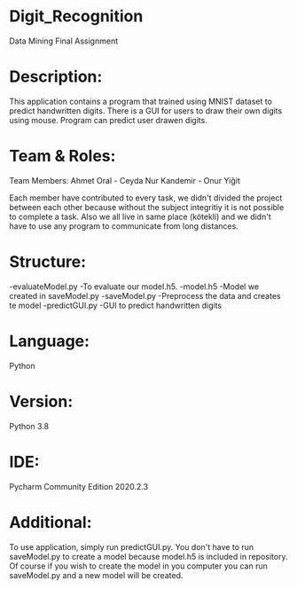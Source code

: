 # Digit_Recognition
Data Mining Final Assignment

# Description:
This application contains a program that trained using MNIST dataset to predict handwritten digits. There is a GUI for users to draw their own digits using mouse. Program can predict user drawen digits.

# Team & Roles:
  Team Members: Ahmet Oral - Ceyda Nur Kandemir - Onur Yiğit
  
  Each member have contributed to every task, we didn't divided the project between each other because without the subject integritiy it is not possible to complete a task. Also we all live in same place (kötekli) and we didn't have to use any program to communicate from long distances.
  
# Structure:
  -evaluateModel.py  -To evaluate our model.h5.
  -model.h5          -Model we created in saveModel.py
  -saveModel.py      -Preprocess the data and creates te model
  -predictGUI.py     -GUI to predict handwritten digits
  
# Language: 
  Python

# Version:
  Python 3.8

# IDE:
Pycharm Community Edition 2020.2.3

# Additional:
  To use application, simply run predictGUI.py. You don't have to run saveModel.py to create a model because model.h5 is included in repository. Of course if you wish to create the model in you computer you can run saveModel.py and a new model will be created.
